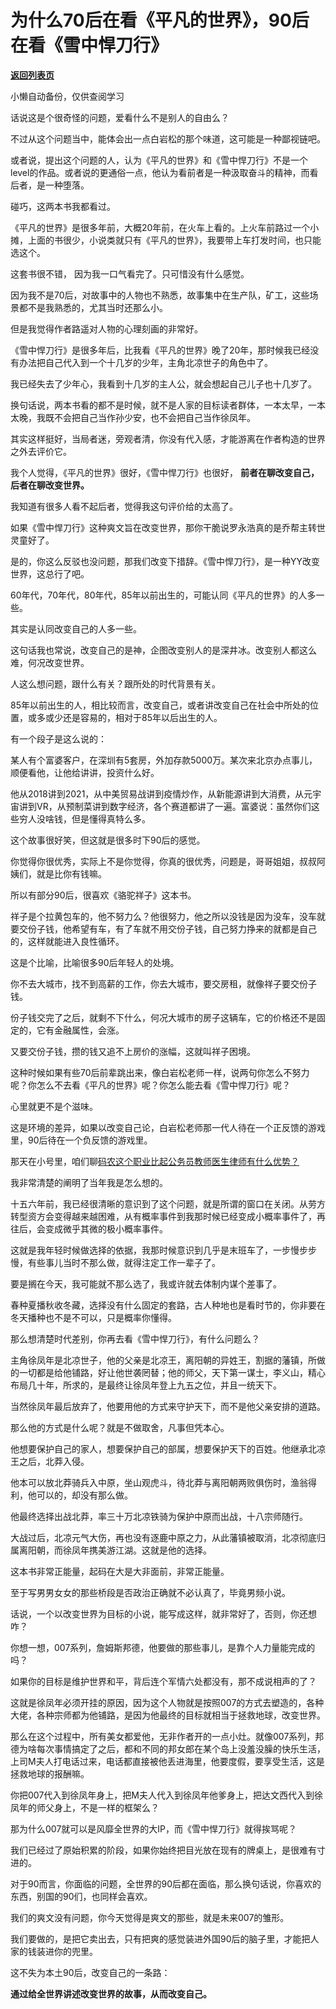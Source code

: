 # 为什么70后在看《平凡的世界》，90后在看《雪中悍刀行》

[**返回列表页**](/gzh/记忆承载)

小懒自动备份，仅供查阅学习

话说这是个很奇怪的问题，爱看什么不是别人的自由么？  

  

不过从这个问题当中，能体会出一点白岩松的那个味道，这可能是一种鄙视链吧。

  

或者说，提出这个问题的人，认为《平凡的世界》和《雪中悍刀行》不是一个level的作品。或者说的更通俗一点，他认为看前者是一种汲取奋斗的精神，而看后者，是一种堕落。

  

碰巧，这两本书我都看过。  

  

《平凡的世界》是很多年前，大概20年前，在火车上看的。上火车前路过一个小摊，上面的书很少，小说类就只有《平凡的世界》，我要带上车打发时间，也只能选这个。

  

这套书很不错， 因为我一口气看完了。只可惜没有什么感觉。  

  

因为我不是70后，对故事中的人物也不熟悉，故事集中在生产队，矿工，这些场景都不是我熟悉的，尤其当时还那么小。  

  

但是我觉得作者路遥对人物的心理刻画的非常好。  

  

《雪中悍刀行》是很多年后，比我看《平凡的世界》晚了20年，那时候我已经没有办法把自己代入到一个十几岁的少年，主角北凉世子的角色中了。

  

我已经失去了少年心，我看到十几岁的主人公，就会想起自己儿子也十几岁了。  

  

换句话说，两本书看的都不是时候，就不是人家的目标读者群体，一本太早，一本太晚，我既不会把自己当作孙少安，也不会把自己当作徐凤年。

  

其实这样挺好，当局者迷，旁观者清，你没有代入感，才能游离在作者构造的世界之外去评价它。

  

我个人觉得，《平凡的世界》很好，《雪中悍刀行》也很好， **前者在聊改变自己，后者在聊改变世界。**  

  

我知道有很多人看不起后者，觉得我这句评价给的太高了。

  

如果《雪中悍刀行》这种爽文旨在改变世界，那你干脆说罗永浩真的是乔帮主转世灵童好了。  

  

是的，你这么反驳也没问题，那我们改变下措辞。《雪中悍刀行》，是一种YY改变世界，这总行了吧。

  

60年代，70年代，80年代，85年以前出生的，可能认同《平凡的世界》的人多一些。  

  

其实是认同改变自己的人多一些。  

  

这句话我也常说，改变自己的是神，企图改变别人的是深井冰。改变别人都这么难，何况改变世界。  

  

人这么想问题，跟什么有关？跟所处的时代背景有关。

  

85年以前出生的人，相比较而言，改变自己，或者讲改变自己在社会中所处的位置，或多或少还是容易的，相对于85年以后出生的人。

  

有一个段子是这么说的：  

  

某人有个富婆客户，在深圳有5套房，外加存款5000万。某次来北京办点事儿，顺便看他，让他给讲讲，投资什么好。  

  

他从2018讲到2021，从中美贸易战讲到疫情炒作，从新能源讲到大消费，从元宇宙讲到VR，从预制菜讲到数字经济，各个赛道都讲了一遍。富婆说：虽然你们这些穷人没啥钱，但是懂得真特么多。

  

这个故事很好笑，但这就是很多时下90后的感觉。

  

你觉得你很优秀，实际上不是你觉得，你真的很优秀，问题是，哥哥姐姐，叔叔阿姨们，就是比你有钱嘛。

  

所以有部分90后，很喜欢《骆驼祥子》这本书。

  

祥子是个拉黄包车的，他不努力么？他很努力，他之所以没钱是因为没车，没车就要交份子钱，他希望有车，有了车就不用交份子钱，自己努力挣来的就都是自己的，这样就能进入良性循环。  

  

这是个比喻，比喻很多90后年轻人的处境。  

  

你不去大城市，找不到高薪的工作，你去大城市，要交房租，就像祥子要交份子钱。

  

份子钱交完了之后，就剩不下什么，何况大城市的房子这辆车，它的价格还不是固定的，它有金融属性，会涨。  

  

又要交份子钱，攒的钱又追不上房价的涨幅，这就叫祥子困境。

  

这种时候如果有些70后前辈跳出来，像白岩松老师一样，说两句你怎么不努力呢？你怎么不去看《平凡的世界》呢？你怎么能去看《雪中悍刀行》呢？  

  

心里就更不是个滋味。

  

这是环境的差异，如果以改变自己论，白岩松老师那一代人待在一个正反馈的游戏里，90后待在一个负反馈的游戏里。

  

那天在小号里，咱们聊[码农这个职业比起公务员教师医生律师有什么优势？](http://mp.weixin.qq.com/s?__biz=MzU3NDc5Nzc0NQ==&mid=2247511938&idx=1&sn=9a1f7269c36b0fb71809e9ced21902e0&chksm=fd2e0d5cca59844a8d842f3606cc19dacc3a1e38ef38a695f510e62ecea147f7b421ba9541d7&scene=21#wechat_redirect)

  

我非常清楚的阐明了当年我是怎么想的。

  

十五六年前，我已经很清晰的意识到了这个问题，就是所谓的窗口在关闭。从劳方转型资方会变得越来越困难，从有概率事件到我那时候已经变成小概率事件了，再往后，会变成微乎其微的极小概率事件。  

  

这就是我年轻时候做选择的依据，我那时候意识到几乎是末班车了，一步慢步步慢，有些事儿当时不那么做，就得注定工作一辈子了。  

  

要是搁在今天，我可能就不那么选了，我或许就去体制内谋个差事了。  

  

春种夏播秋收冬藏，选择没有什么固定的套路，古人种地也是看时节的，你非要在冬天播种也不是不可以，只是概率你懂得。

  

那么想清楚时代差别，你再去看《雪中悍刀行》，有什么问题么？  

  

主角徐凤年是北凉世子，他的父亲是北凉王，离阳朝的异姓王，割据的藩镇，所做的一切都是给他铺路，好让他世袭罔替；他的师父，天下第一谋士，李义山，精心布局几十年，所求的，是最终让徐凤年登上九五之位，并且一统天下。  

  

当然徐凤年最后放弃了，他要用他的方式来守护天下，而不是他父亲安排的道路。

  

那么他的方式是什么呢？就是不做取舍，凡事但凭本心。  

  

他想要保护自己的家人，想要保护自己的部属，想要保护天下的百姓。他继承北凉王之后，北莽入侵。

  

他本可以放北莽骑兵入中原，坐山观虎斗，待北莽与离阳朝两败俱伤时，渔翁得利，他可以的，却没有那么做。  

  

他最终选择出战北莽，率三十万北凉铁骑为保护中原而出战，十八宗师随行。  

  

大战过后，北凉元气大伤，再也没有逐鹿中原之力，从此藩镇被取消，北凉彻底归属离阳朝，而徐凤年携美游江湖。这就是他的选择。

  

这本书非常正能量，起码在大是大非面前，非常正能量。  

  

至于写男男女女的那些桥段是否政治正确就不必认真了，毕竟男频小说。

  

话说，一个以改变世界为目标的小说，能写成这样，就非常好了，否则，你还想咋？  

  

你想一想，007系列，詹姆斯邦德，他要做的那些事儿，是靠个人力量能完成的吗？

  

如果你的目标是维护世界和平，背后连个军情六处都没有，那不成说相声的了？

  

这就是徐凤年必须开挂的原因，因为这个人物就是按照007的方式去塑造的，各种大佬，各种宗师都为他铺路，是因为他最终的目标就相当于拯救地球，改变世界。

  

那么在这个过程中，所有美女都爱他，无非作者开的一点小灶。就像007系列，邦德为啥每次事情搞定了之后，都和不同的邦女郎在某个岛上没羞没臊的快乐生活，上司M夫人打电话过来，电话都直接被他丢进海里，他要度假，要享受生活，这是拯救地球的报酬嘛。

  

你把007代入到徐凤年身上，把M夫人代入到徐凤年他爹身上，把达文西代入到徐凤年的师父身上，不是一样的框架么？

  

那为什么007就可以是风靡全世界的大IP，而《雪中悍刀行》就得挨骂呢？  

  

我们已经过了原始积累的阶段，如果你始终把目光放在现有的牌桌上，是很难有寸进的。  

  

对于90而言，你面临的问题，全世界的90后都在面临，那么换句话说，你喜欢的东西，别国的90们，也同样会喜欢。

  

我们的爽文没有问题，你今天觉得是爽文的那些，就是未来007的雏形。

  

我们要做的，是把它卖出去，只有把爽的感觉装进外国90后的脑子里，才能把人家的钱装进你的兜里。

  

这不失为本土90后，改变自己的一条路：

  

 **通过给全世界讲述改变世界的故事，从而改变自己。**

